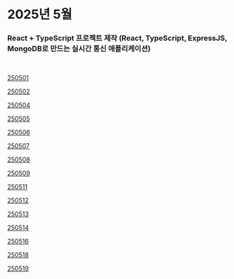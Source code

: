 # 2025년 5월

### React + TypeScript 프로젝트 제작 (React, TypeScript, ExpressJS, MongoDB로 만드는 실시간 통신 애플리케이션)

<br />

[250501](/DateLink/2025-05/250501.md)

[250502](/DateLink/2025-05/250502.md)

[250504](/DateLink/2025-05/250504.md)

[250505](/DateLink/2025-05/250505.md)

[250506](/DateLink/2025-05/250506.md)

[250507](/DateLink/2025-05/250507.md)

[250508](/DateLink/2025-05/250508.md)

[250509](/DateLink/2025-05/250509.md)

[250511](/DateLink/2025-05/250511.md)

[250512](/DateLink/2025-05/250512.md)

[250513](/DateLink/2025-05/250513.md)

[250514](/DateLink/2025-05/250514.md)

[250516](/DateLink/2025-05/250516.md)

[250518](/DateLink/2025-05/250518.md)

[250519](/DateLink/2025-05/250519.md)

<!-- [250520](/DateLink/2025-05/250520.md)

[250521](/DateLink/2025-05/250521.md)

[250522](/DateLink/2025-05/250522.md)

[250523](/DateLink/2025-05/250523.md)

[250524](/DateLink/2025-05/250524.md)

[250525](/DateLink/2025-05/250525.md)

[250527](/DateLink/2025-05/250527.md)

[250529](/DateLink/2025-05/250529.md)

[250530](/DateLink/2025-05/250530.md) -->
